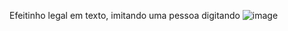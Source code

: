 Efeitinho legal em texto, imitando uma pessoa digitando ![image](https://github.com/mari-tza/desafio-100-dias-Js/assets/126166336/8d61467a-aa71-4197-84e2-7902cfadc05a)
